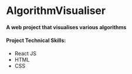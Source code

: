 # AlgorithmVisualiser

#### A web project that visualises various algorithms

#### Project Technical Skills:

- React JS
- HTML
- CSS
